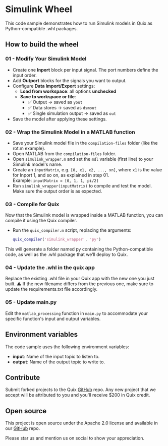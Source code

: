 # Simulink Wheel

This code sample demonstrates how to run Simulink models in Quix as Python-compatible .whl packages.

## How to build the wheel

### 01 - Modify Your Simulink Model
- Create one **Inport** block per input signal. The port numbers define the input order.
- Add **Outport** blocks for the signals you want to output.
- Configure **Data Import/Export** settings:
  - **Load from workspace**: all options **unchecked**
  - **Save to workspace or file**:
    - ✅ Output → saved as `yout`
    - ✅ Data stores → saved as `dsmout`
    - ✅ Single simulation output → saved as `out`
- Save the model after applying these settings.

### 02 - Wrap the Simulink Model in a MATLAB function
- Save your Simulink model file in the `compilation-files` folder (like the rot.m example).
- Open MATLAB from the `compilation-files` folder.
- Open `simulink_wrapper.m` and set the `mdl` variable (first line) to your Simulink model's name.
- Create an `inputMatrix`, e.g. `[0, x1, x2, ..., xn]`, where `x1` is the value for Inport 1, and so on, as explained in step 01.  
  Example: `inputMatrix = [0, 1, 1, pi/2]`
- Run `simulink_wrapper(inputMatrix)` to compile and test the model. Make sure the output order is as expected.

### 03 - Compile for Quix
Now that the Simulink model is wrapped inside a MATLAB function, you can compile it using the Quix compiler.
- Run the `quix_compiler.m` script, replacing the arguments:  
  ```matlab
  quix_compiler('simulink_wrapper', 'py')
This will generate a folder named py containing the Python-compatible code, as well as the .whl package that we’ll deploy to Quix.

### 04 - Update the .whl in the quix app
Replace the existing .whl file in your Quix app with the new one you just built.
⚠️ If the new filename differs from the previous one, make sure to update the requirements.txt file accordingly.

### 05 - Update main.py
Edit the `matlab_processing` function in `main.py` to accommodate your specific function's input and output variables.


## Environment variables

The code sample uses the following environment variables:

- **input**: Name of the input topic to listen to.
- **output**: Name of the output topic to write to.

## Contribute

Submit forked projects to the Quix [GitHub](https://github.com/quixio/quix-samples) repo. Any new project that we accept will be attributed to you and you'll receive $200 in Quix credit.

## Open source

This project is open source under the Apache 2.0 license and available in our [GitHub](https://github.com/quixio/quix-samples) repo.

Please star us and mention us on social to show your appreciation.
